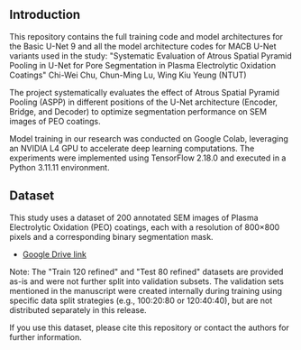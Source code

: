 ## Introduction

This repository contains the full training code and model architectures for the Basic U-Net 9 and all the model architecture codes for MACB U-Net variants used in the study:
"Systematic Evaluation of Atrous Spatial Pyramid Pooling in U-Net for Pore Segmentation in Plasma Electrolytic Oxidation Coatings"
Chi-Wei Chu, Chun-Ming Lu, Wing Kiu Yeung (NTUT)

The project systematically evaluates the effect of Atrous Spatial Pyramid Pooling (ASPP) in different positions of the U-Net architecture (Encoder, Bridge, and Decoder) to optimize segmentation performance on SEM images of PEO coatings.

Model training in our research was conducted on Google Colab, leveraging an NVIDIA L4 GPU to accelerate deep learning computations. The experiments were implemented using TensorFlow 2.18.0 and executed in a Python 3.11.11 environment.

## Dataset

This study uses a dataset of 200 annotated SEM images of Plasma Electrolytic Oxidation (PEO) coatings, each with a resolution of 800×800 pixels and a corresponding binary segmentation mask.

- [Google Drive link](https://drive.google.com/drive/folders/1DjqnzgM3c1_nMMh1jR2URhIaztU3veNU?usp=sharing)
  
Note: The "Train 120 refined" and "Test 80 refined" datasets are provided as-is and were not further split into validation subsets. The validation sets mentioned in the manuscript were created internally during training using specific data split strategies (e.g., 100:20:80 or 120:40:40), but are not distributed separately in this release.


If you use this dataset, please cite this repository or contact the authors for further information.

